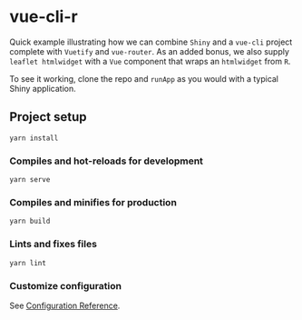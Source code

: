 # vue-cli-r

Quick example illustrating how we can combine `Shiny` and a `vue-cli` project complete with `Vuetify` and `vue-router`.  As an added bonus, we also supply `leaflet htmlwidget` with a `Vue` component that wraps an `htmlwidget` from `R`.

To see it working, clone the repo and `runApp` as you would with a typical Shiny application.

## Project setup
```
yarn install
```

### Compiles and hot-reloads for development
```
yarn serve
```

### Compiles and minifies for production
```
yarn build
```

### Lints and fixes files
```
yarn lint
```

### Customize configuration
See [Configuration Reference](https://cli.vuejs.org/config/).

